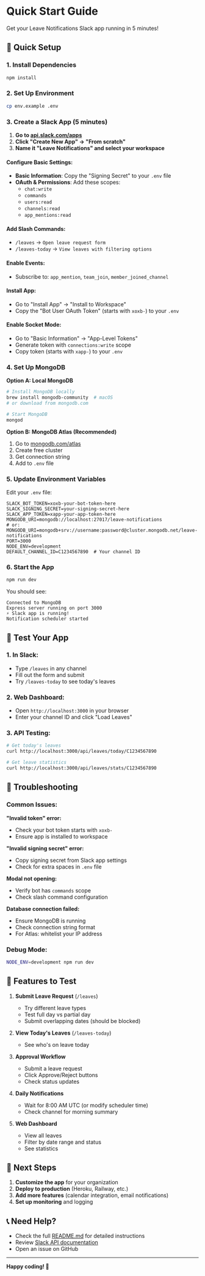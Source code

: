# Quick Start Guide

Get your Leave Notifications Slack app running in 5 minutes!

## 🚀 Quick Setup

### 1. Install Dependencies
```bash
npm install
```

### 2. Set Up Environment
```bash
cp env.example .env
```

### 3. Create a Slack App (5 minutes)

1. **Go to [api.slack.com/apps](https://api.slack.com/apps)**
2. **Click "Create New App" → "From scratch"**
3. **Name it "Leave Notifications" and select your workspace**

#### Configure Basic Settings:
- **Basic Information**: Copy the "Signing Secret" to your `.env` file
- **OAuth & Permissions**: Add these scopes:
  - `chat:write`
  - `commands`
  - `users:read`
  - `channels:read`
  - `app_mentions:read`

#### Add Slash Commands:
- `/leaves` → `Open leave request form`
- `/leaves-today` → `View leaves with filtering options`

#### Enable Events:
- Subscribe to: `app_mention`, `team_join`, `member_joined_channel`

#### Install App:
- Go to "Install App" → "Install to Workspace"
- Copy the "Bot User OAuth Token" (starts with `xoxb-`) to your `.env`

#### Enable Socket Mode:
- Go to "Basic Information" → "App-Level Tokens"
- Generate token with `connections:write` scope
- Copy token (starts with `xapp-`) to your `.env`

### 4. Set Up MongoDB

**Option A: Local MongoDB**
```bash
# Install MongoDB locally
brew install mongodb-community  # macOS
# or download from mongodb.com

# Start MongoDB
mongod
```

**Option B: MongoDB Atlas (Recommended)**
1. Go to [mongodb.com/atlas](https://mongodb.com/atlas)
2. Create free cluster
3. Get connection string
4. Add to `.env` file

### 5. Update Environment Variables

Edit your `.env` file:
```env
SLACK_BOT_TOKEN=xoxb-your-bot-token-here
SLACK_SIGNING_SECRET=your-signing-secret-here
SLACK_APP_TOKEN=xapp-your-app-token-here
MONGODB_URI=mongodb://localhost:27017/leave-notifications
# or: MONGODB_URI=mongodb+srv://username:password@cluster.mongodb.net/leave-notifications
PORT=3000
NODE_ENV=development
DEFAULT_CHANNEL_ID=C1234567890  # Your channel ID
```

### 6. Start the App
```bash
npm run dev
```

You should see:
```
Connected to MongoDB
Express server running on port 3000
⚡️ Slack app is running!
Notification scheduler started
```

## 🧪 Test Your App

### 1. In Slack:
- Type `/leaves` in any channel
- Fill out the form and submit
- Try `/leaves-today` to see today's leaves

### 2. Web Dashboard:
- Open `http://localhost:3000` in your browser
- Enter your channel ID and click "Load Leaves"

### 3. API Testing:
```bash
# Get today's leaves
curl http://localhost:3000/api/leaves/today/C1234567890

# Get leave statistics
curl http://localhost:3000/api/leaves/stats/C1234567890
```

## 🔧 Troubleshooting

### Common Issues:

**"Invalid token" error:**
- Check your bot token starts with `xoxb-`
- Ensure app is installed to workspace

**"Invalid signing secret" error:**
- Copy signing secret from Slack app settings
- Check for extra spaces in `.env` file

**Modal not opening:**
- Verify bot has `commands` scope
- Check slash command configuration

**Database connection failed:**
- Ensure MongoDB is running
- Check connection string format
- For Atlas: whitelist your IP address

### Debug Mode:
```bash
NODE_ENV=development npm run dev
```

## 📱 Features to Test

1. **Submit Leave Request** (`/leaves`)
   - Try different leave types
   - Test full day vs partial day
   - Submit overlapping dates (should be blocked)

2. **View Today's Leaves** (`/leaves-today`)
   - See who's on leave today

3. **Approval Workflow**
   - Submit a leave request
   - Click Approve/Reject buttons
   - Check status updates

4. **Daily Notifications**
   - Wait for 8:00 AM UTC (or modify scheduler time)
   - Check channel for morning summary

5. **Web Dashboard**
   - View all leaves
   - Filter by date range and status
   - See statistics

## 🚀 Next Steps

1. **Customize the app** for your organization
2. **Deploy to production** (Heroku, Railway, etc.)
3. **Add more features** (calendar integration, email notifications)
4. **Set up monitoring** and logging

## 📞 Need Help?

- Check the full [README.md](README.md) for detailed instructions
- Review [Slack API documentation](https://api.slack.com/)
- Open an issue on GitHub

---

**Happy coding! 🎉** 